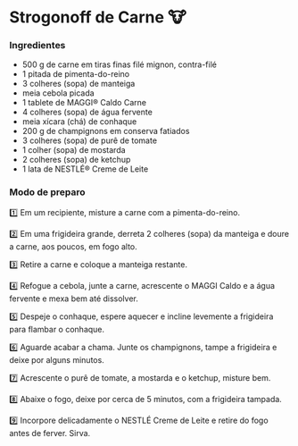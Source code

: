 # Strogonoff de Carne :cow:

### Ingredientes

- 500 g de carne em tiras finas filé mignon, contra-filé
- 1 pitada de pimenta-do-reino
- 3 colheres (sopa) de manteiga
- meia cebola picada
- 1 tablete de MAGGI® Caldo Carne
- 4 colheres (sopa) de água fervente
- meia xícara (chá) de conhaque
- 200 g de champignons em conserva fatiados
- 3 colheres (sopa) de purê de tomate
- 1 colher (sopa) de mostarda
- 2 colheres (sopa) de ketchup
- 1 lata de NESTLÉ® Creme de Leite



### Modo de preparo

:one: Em um recipiente, misture a carne com a pimenta-do-reino.

:two: Em uma frigideira grande, derreta 2 colheres (sopa) da manteiga e doure a carne, aos poucos, em fogo alto.

:three: Retire a carne e coloque a manteiga restante.

:four: Refogue a cebola, junte a carne, acrescente o MAGGI Caldo e a água fervente e mexa bem até dissolver.

:five: Despeje o conhaque, espere aquecer e incline levemente a frigideira para flambar o conhaque.

:six: Aguarde acabar a chama. Junte os champignons, tampe a frigideira e deixe por alguns minutos.

:seven: Acrescente o purê de tomate, a mostarda e o ketchup, misture bem.

:eight: Abaixe o fogo, deixe por cerca de 5 minutos, com a frigideira tampada.

:nine: Incorpore delicadamente o NESTLÉ Creme de Leite e retire do fogo antes de ferver. Sirva.
